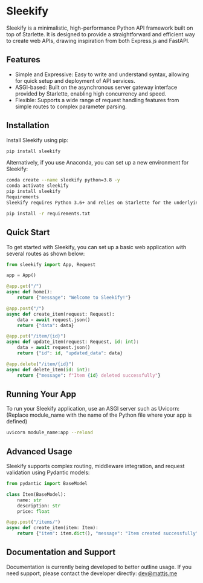 # Sleekify
Sleekify is a minimalistic, high-performance Python API framework built on top of Starlette. It is designed to provide a straightforward and efficient way to create web APIs, drawing inspiration from both Express.js and FastAPI.

## Features
- Simple and Expressive: Easy to write and understand syntax, allowing for quick setup and deployment of API services.
- ASGI-based: Built on the asynchronous server gateway interface provided by Starlette, enabling high concurrency and speed.
- Flexible: Supports a wide range of request handling features from simple routes to complex parameter parsing.

## Installation
Install Sleekify using pip:

```zsh
pip install sleekify
```

Alternatively, if you use Anaconda, you can set up a new environment for Sleekify:

```zsh
conda create --name sleekify python=3.8 -y
conda activate sleekify
pip install sleekify
Requirements
Sleekify requires Python 3.6+ and relies on Starlette for the underlying ASGI support. Ensure all dependencies are installed by checking the requirements.txt file typically found in Python projects:
```

```zsh
pip install -r requirements.txt
```

## Quick Start
To get started with Sleekify, you can set up a basic web application with several routes as shown below:

```python
from sleekify import App, Request

app = App()

@app.get("/")
async def home():
    return {"message": "Welcome to Sleekify!"}

@app.post("/")
async def create_item(request: Request):
    data = await request.json()
    return {"data": data}

@app.put("/item/{id}")
async def update_item(request: Request, id: int):
    data = await request.json()
    return {"id": id, "updated_data": data}

@app.delete("/item/{id}")
async def delete_item(id: int):
    return {"message": f"Item {id} deleted successfully"}
```

## Running Your App
To run your Sleekify application, use an ASGI server such as Uvicorn:
(Replace module_name with the name of the Python file where your app is defined)

```zsh
uvicorn module_name:app --reload
```

## Advanced Usage
Sleekify supports complex routing, middleware integration, and request validation using Pydantic models:

```python
from pydantic import BaseModel

class Item(BaseModel):
    name: str
    description: str
    price: float

@app.post("/items/")
async def create_item(item: Item):
    return {"item": item.dict(), "message": "Item created successfully"}
```

## Documentation and Support
Documentation is currently being developed to better outline usage.
If you need support, please contact the developer directly: dev@mattjs.me